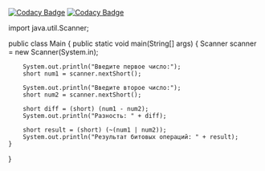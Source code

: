 [![Codacy Badge](https://api.codacy.com/project/badge/Grade/8897d8dd8121474e863127f0fe9a2810)](https://app.codacy.com/gh/VureZ/test?utm_source=github.com&utm_medium=referral&utm_content=VureZ/test&utm_campaign=Badge_Grade)
[![Codacy Badge](https://app.codacy.com/project/badge/Grade/dbfb76df49e2493a9cea3f95f5be863e)](https://app.codacy.com/gh/VureZ/test/dashboard?utm_source=gh&utm_medium=referral&utm_content=&utm_campaign=Badge_grade)

import java.util.Scanner;

public class Main {
    public static void main(String[] args) {
        Scanner scanner = new Scanner(System.in);

        System.out.println("Введите первое число:");
        short num1 = scanner.nextShort();

        System.out.println("Введите второе число:");
        short num2 = scanner.nextShort();

        short diff = (short) (num1 - num2);
        System.out.println("Разность: " + diff);

        short result = (short) (~(num1 | num2));
        System.out.println("Результат битовых операций: " + result);
    }
}
